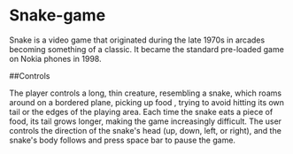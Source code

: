 # Snake-game

Snake is a video game that originated during the late 1970s in arcades becoming
something of a classic. It became the standard pre-loaded game
on Nokia phones in 1998.

##Controls

The player controls a long, thin creature,
resembling a snake, which roams around on
a bordered plane, picking up food , trying to
avoid hitting its own tail or the edges of the playing area. 
Each time the snake eats a piece of food, its tail 
grows longer, making the game increasingly
difficult. The user controls the direction of
the snake's head (up, down, left, or right),
and the snake's body follows and press space bar to pause the game.
